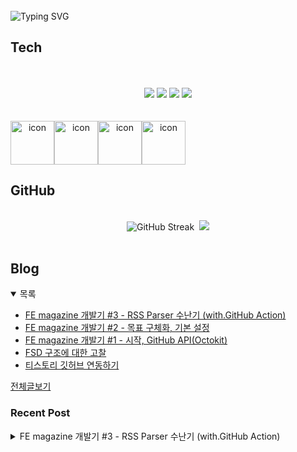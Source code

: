 
<br/>
<img src="https://readme-typing-svg.herokuapp.com?font=Fira+Code&size=24&pause=1000&color=36BCF7&width=435&lines=Frontend+engineer+inho_m" alt="Typing SVG" />

## Tech
<br>
<div align="center">
  <br/>
  <div>
    <img src="https://img.shields.io/badge/React-61DAFB?style=flat&logo=react&logoColor=white"/>
    <img src="https://img.shields.io/badge/ReactNative-61DAFB?style=flat&logo=react&logoColor=white"/>
    <img src="https://shields.io/badge/TypeScript-3178C6?logo=TypeScript&logoColor=FFF&style=flat-square"/>
    <img src="https://img.shields.io/badge/Graphql-E10098?style=flat&logo=graphql&logoColor=white"/>
  </div>
  <br/>
  <br/>
  <div style="display: flex; align-items: flex-start;">
    <img src="https://techstack-generator.vercel.app/github-icon.svg" alt="icon" width="70" height="70" />
    <img src="https://techstack-generator.vercel.app/react-icon.svg" alt="icon" width="70" height="70" />
    <img src="https://techstack-generator.vercel.app/ts-icon.svg" alt="icon" width="70" height="70" />
    <img src="https://techstack-generator.vercel.app/graphql-icon.svg" alt="icon" width="70" height="70" />
  </div>
</div>

## GitHub

<br>
<div align="center">
  <img src="https://streak-stats.demolab.com?user=inho1019&theme=dark&border_radius=4.5&date_format=%5BY.%5Dn.j&card_width=450&card_height=215" alt="GitHub Streak" />&nbsp;
  <img src="https://github-readme-stats.vercel.app/api/top-langs/?username=inho1019&layout=donut&theme=dark" />
</div>

<br>

## Blog
<details open>
  <summary>목록</summary>
  <ul>

<li>
    <a href="https://inho-m.tistory.com/9">FE magazine 개발기 #3 - RSS Parser 수난기 (with.GitHub Action)</a>
</li><li>
    <a href="https://inho-m.tistory.com/7">FE magazine 개발기 #2 - 목표 구체화, 기본 설정</a>
</li><li>
    <a href="https://inho-m.tistory.com/6">FE magazine 개발기 #1 - 시작, GitHub API(Octokit)</a>
</li><li>
    <a href="https://inho-m.tistory.com/4">FSD 구조에 대한 고찰</a>
</li><li>
    <a href="https://inho-m.tistory.com/3">티스토리 깃허브 연동하기</a>
</li>
  </ul>
  <a href="https://inho-m.tistory.com">전체글보기</a>
</details>

### Recent Post

<details>
<summary>FE magazine 개발기 #3 - RSS Parser 수난기 (with.GitHub Action)</summary>
<br/>
<p data-ke-size="size16">본격적으로 데이터를 불러오기 위해 rss 파싱 로직을 짜보았다.</p>
<p data-ke-size="size16">그러나 진행중 문제가 발생한게 rss 파싱이 예상과는 달리 client-side에서는 접근이 허용되지 않았다.</p>
<p data-ke-size="size16">&nbsp;</p>
<p data-ke-size="size16">처음에는 가능하다고 생각하여 rss-parser를 사용하여 사이트 최초입장시&nbsp;<br /><b>사이트 목록 get -&gt; 사이트 목록을 순회하면 각사이트의 rss parsing -&gt; 데이터를 타입에 맞게 활용 가능하도록 정제</b><br />의 과정을 거치게 하려고 하였다. 작업은 순조로웠으나 rss parse 부분에서 에러가 발생, 클라이언트 사이드 환경에서는 rss parser를 가져오는데 제약이 있다는 것을 알게 되었다.</p>
<p data-ke-size="size16">&nbsp;</p>
<p data-ke-size="size16">서버까지 구현하기에는 소요가 많이 든다고 판단, GitHub Action을 사용하여 주기적으로 등록된 사이트 순회하면서 파싱하고 그것을 파일로 저장해두어 그 파일을 fetch하는 형태로 구현하기로 하였다.</p>
<hr contenteditable="false" data-ke-type="horizontalRule" data-ke-style="style6" />
<h3 data-ke-size="size23">RSS Parse 스크립트 만들기</h3>
<h4 data-ke-size="size20">필요 세팅</h4>
<pre id="code_1752597673524" class="bash" data-ke-language="bash" data-ke-type="codeblock"><code>#파싱을 위한 rss-parser
yarn add rss-parser
#스크립트 파일에서 env 파일을 활요하기 위한 dotenv
yarn add dotenv
#DATETIME 편리하게 활용하기 위한 luxon설치
yarn add luxon
#ts 파일 스크립트 돌릴수 있게 하기위해 tsx 설치
yarn add tsx</code></pre>
<p data-ke-size="size16">&nbsp;</p>
<p data-ke-size="size16">기존 파일에서 변경점&nbsp;</p>
<ul style="list-style-type: disc;" data-ke-list-type="disc">
<li>데이터 json 관리를 public 폴더에서 활용하도록 변경</li>
<li>기존 사이트 저장하는 data.json =&gt; site.json으로 변경(혼동 방지)</li>
<li>새로 데이터를 저장하는 파일을 data.json으로 명명</li>
<li>scripts폴더 투르에 생성, script 파일들 저장</li>
</ul>
<p><figure class="imageblock alignCenter" data-ke-mobileStyle="widthOrigin" data-filename="스크린샷 2025-07-16 014829.png" data-origin-width="542" data-origin-height="224"><span data-url="https://blog.kakaocdn.net/dn/0hyvg/btsPj3NrjBw/UlKD8RPkK8AWQlZqtjtbm0/img.png" data-phocus="https://blog.kakaocdn.net/dn/0hyvg/btsPj3NrjBw/UlKD8RPkK8AWQlZqtjtbm0/img.png" data-alt="대략 이런 구조로 변경"><img src="https://blog.kakaocdn.net/dn/0hyvg/btsPj3NrjBw/UlKD8RPkK8AWQlZqtjtbm0/img.png" srcset="https://img1.daumcdn.net/thumb/R1280x0/?scode=mtistory2&fname=https%3A%2F%2Fblog.kakaocdn.net%2Fdn%2F0hyvg%2FbtsPj3NrjBw%2FUlKD8RPkK8AWQlZqtjtbm0%2Fimg.png" onerror="this.onerror=null; this.src='//t1.daumcdn.net/tistory_admin/static/images/no-image-v1.png'; this.srcset='//t1.daumcdn.net/tistory_admin/static/images/no-image-v1.png';" loading="lazy" width="542" height="224" data-filename="스크린샷 2025-07-16 014829.png" data-origin-width="542" data-origin-height="224"/></span><figcaption>대략 이런 구조로 변경</figcaption>
</figure>
</p>
<ul style="list-style-type: disc;" data-ke-list-type="disc">
<li>Site 타입 변경 및 ParserData 타입선언</li>
</ul>
<pre id="code_1752598480600" class="typescript" data-ke-language="typescript" data-ke-type="codeblock"><code>// src/shared/model/site/site.ts
export type Site = {
  id: string;
  url: string;
  name: string;
  description?: string;
  type: {
    title: string;
    content: string;
    createdAt: string;
    link?: string;
    author?: string;
    thumbnail?: string;
  };
};

// src/shared/model/parser/parser-data.ts
import type { DateTime } from "luxon";

export type ParserData = {
    title: string;
    content: string;
    createdAt: DateTime;
    link?: string;
    author?: string;
    thumbnail?: string;
    site: {
        id: string;
        url: string;
        name: string;
    }
}</code></pre>
<ul style="list-style-type: disc;" data-ke-list-type="disc">
<li>기타 파일 경로들 정리</li>
</ul>
<h4 data-ke-size="size20">스크립트 작성(초기 버전)</h4>
<pre id="code_1752598228923" class="typescript" data-ke-language="typescript" data-ke-type="codeblock"><code>// scrips/action.ts
import { writeFileSync, readFileSync } from 'node:fs';
import RSSParser from "rss-parser";
import dotenv from 'dotenv';
import type { Site } from "../src/shared/model/site"
import type { ParserData } from "../src/shared/model/parser";
import { DateTime } from 'luxon';
dotenv.config();

const parser = new RSSParser();

(async () =&gt; {
    try {
        const targetSite = process.env.VITE_TARGET_PATH_SITE ?? 'public/site.json';
        const sites = JSON.parse(readFileSync(targetSite, 'utf8')) as Site[];
        const parsing = await Promise.all(sites.map(async (site: Site) =&gt; {
            const feed = await parser.parseURL(site.url);
            const items = feed.items || [];
            const parsedData: ParserData[] = items.map(item =&gt; {
                const createdRaw = item[site.type.createdAt];
                let createdAt: DateTime = DateTime.invalid("Invalid date");
                if (createdRaw) {
                    createdAt = DateTime.fromISO(createdRaw);
                    if (!createdAt.isValid) {
                        createdAt = DateTime.fromHTTP(createdRaw);
                    }
                    if (!createdAt.isValid) {
                        createdAt = DateTime.fromRFC2822(createdRaw);
                    }
                }
                return {
                    title: item[site.type.title] ?? "",
                    content: item[site.type.content] ?? "",
                    createdAt,
                    link: site.type.link &amp;&amp; (item[site.type.link] ?? ""),
                    owner: site.type.owner &amp;&amp; (item[site.type.owner] ?? ""),
                    thumbnail: site.type.thumbnail &amp;&amp; (item[site.type.thumbnail] ?? ""),
                    site: {
                        id: site.id,
                        url: site.url,
                        name: site.name,
                    },
                }
            })
            return parsedData;
        }));
        const data: ParserData[] = parsing.flat();
        data.sort((a, b) =&gt; {
            return b.createdAt.toMillis() - a.createdAt.toMillis();
        });

        const targetData = process.env.VITE_TARGET_PATH_DATA ?? 'public/data.json';

        writeFileSync(targetData, JSON.stringify(data, null, 2), 'utf8');
    } catch (error) {
        console.error("process error:", error);
    }
})();</code></pre>
<p data-ke-size="size16">&nbsp;</p>
<p data-ke-size="size16">흐름대로 설명 하겠다</p>
<p data-ke-size="size16">&nbsp;</p>
<p data-ke-size="size18"><b>0.</b></p>
<ul style="list-style-type: disc;" data-ke-list-type="disc">
<li>env는 이런식으로 사용하면됨</li>
</ul>
<pre id="code_1752599790269" class="bash" data-ke-language="bash" data-ke-type="codeblock"><code>import dotenv from 'dotenv';
dotenv.config();

process.env...</code></pre>
<p data-ke-size="size16">&nbsp;</p>
<p data-ke-size="size18"><b>1.</b></p>
<ul style="list-style-type: disc;" data-ke-list-type="disc">
<li>site.json에서 사이트 정보들을 가져온후 json으로 parse한 이후 강제로 Site타입으로 선언</li>
</ul>
<pre id="code_1752598333703" class="typescript" data-ke-language="typescript" data-ke-type="codeblock"><code>const targetSite = process.env.VITE_TARGET_PATH_SITE ?? 'public/site.json';
const sites = JSON.parse(readFileSync(targetSite, 'utf8')) as Site[];</code></pre>
<p data-ke-size="size16">&nbsp;</p>
<p data-ke-size="size18"><b>2.</b></p>
<ul style="list-style-type: disc;" data-ke-list-type="disc">
<li>가져온 sites 데이터를 순회하며 rss-parser를 통해 해당경로로 접속하여 feed를 가져옴&nbsp;</li>
</ul>
<pre id="code_1752598657735" class="typescript" data-ke-language="typescript" data-ke-type="codeblock"><code>  const parsing = await Promise.all(sites.map(async (site: Site) =&gt; {
            const feed = await parser.parseURL(site.url);
            const items = feed.items || [];
  ...</code></pre>
<p data-ke-size="size16">&nbsp;</p>
<p data-ke-size="size18"><b>3.</b></p>
<ul style="list-style-type: disc;" data-ke-list-type="disc">
<li>다시 가져온 feed데이터를 순회하며 각사이트의 설정된 타입에 맞게 데이터를 정제(serialize)해서 return 해준다.</li>
<li>여기서 createdAt 형태가 사이트마다 다양할경우를 고려해서 valid된 형태를 찾을때까지 다양한 형태시도</li>
<li>최종 데이터는 "const parsing" 으로 return 이경우 사이트 각각의 parserData[]들이 또 배열로 들어가기에 이중배열이 된다. (parserData[][])</li>
</ul>
<pre id="code_1752598791942" class="typescript" data-ke-language="typescript" data-ke-type="codeblock"><code>...
            const parsedData: ParserData[] = items.map(item =&gt; {
            const createdRaw = item[site.type.createdAt];
            let createdAt: DateTime = DateTime.invalid("Invalid date");
            if (createdRaw) {
                createdAt = DateTime.fromISO(createdRaw);
                if (!createdAt.isValid) {
                    createdAt = DateTime.fromHTTP(createdRaw);
                }
                if (!createdAt.isValid) {
                    createdAt = DateTime.fromRFC2822(createdRaw);
                }
            }
            return {
                title: item[site.type.title] ?? "",
                content: item[site.type.content] ?? "",
                createdAt,
                link: site.type.link &amp;&amp; (item[site.type.link] ?? ""),
                owner: site.type.owner &amp;&amp; (item[site.type.owner] ?? ""),
                thumbnail: site.type.thumbnail &amp;&amp; (item[site.type.thumbnail] ?? ""),
                site: {
                    id: site.id,
                    url: site.url,
                    name: site.name,
                },
            }
        })
        return parsedData;
    }));</code></pre>
<p data-ke-size="size16">&nbsp;</p>
<p data-ke-size="size18"><b>4.</b></p>
<ul style="list-style-type: disc;" data-ke-list-type="disc">
<li>parserData[][] 이중배열 형태이기에 flat 사용하여 하나의 배열 형태로 합친다</li>
<li>createdAt 기준으로 재정렬</li>
</ul>
<pre id="code_1752599123065" class="typescript" data-ke-language="typescript" data-ke-type="codeblock"><code>	const data: ParserData[] = parsing.flat();
        data.sort((a, b) =&gt; {
            return b.createdAt.toMillis() - a.createdAt.toMillis();
        });</code></pre>
<p data-ke-size="size16">&nbsp;</p>
<p data-ke-size="size18"><b>5.</b></p>
<ul style="list-style-type: disc;" data-ke-list-type="disc">
<li>data.json으로 최종 데이터 파일 저장</li>
</ul>
<pre id="code_1752599279234" class="typescript" data-ke-language="typescript" data-ke-type="codeblock"><code>        const targetData = process.env.VITE_TARGET_PATH_DATA ?? 'public/data.json';

        writeFileSync(targetData, JSON.stringify(data, null, 2), 'utf8');</code></pre>
<p data-ke-size="size16">&nbsp;</p>
<h4 data-ke-size="size20">테스트&nbsp;</h4>
<p data-ke-size="size16">환경에 따라 다른긴하나 단순히 node scripts/action.ts 사용시 오류가 발생할수도 있음, tsx를 활용</p>
<pre id="code_1752599523188" class="bash" data-ke-language="bash" data-ke-type="codeblock"><code># 세팅에서 설치한 tsx 활용
npx tsx scripts/action.ts</code></pre>
<p data-ke-size="size16">&nbsp;</p>
<p data-ke-size="size16">다행히 데이터가 잘 받아오는 것을 알수가 있었다. (꼭 로컬에서 테스트 해보고 push하자)</p>
<hr contenteditable="false" data-ke-type="horizontalRule" data-ke-style="style6" />
<h3 data-ke-size="size23">GitHub Action 스케줄링</h3>
<p data-ke-size="size16">이제 GitHub Action으로 주기적으로 데이터가 들어오게 스크립트가 스케줄링으로 돌아가도록 설정하면된다.</p>
<p data-ke-size="size16">&nbsp;</p>
<p data-ke-size="size16">먼저 workflow를 작성해주었다</p>
<pre id="code_1752599928241" class="bash" data-ke-language="bash" data-ke-type="codeblock"><code>name: RSS Parser

on:
# 푸시 이벤트가 발생할 때마다 아래 스크립트를 실행한다.
  push:
# 3시간에 한번씩 아래 스크립트를 실행한다.
  schedule:
    - cron: "0 */3 * * *"
# 권한부여
permissions:
  contents: write
  
env:
  VITE_TARGET_PATH_SITE: ${{ vars.SITE_FILE_PATH }}
  VITE_TARGET_PATH_DATA: ${{ vars.DATA_FILE_PATH }}

jobs:
  build:
    runs-on: ubuntu-latest
    steps:
      - uses: actions/checkout@v4
      - uses: actions/setup-node@v4
        with:
          node-version: 20
      - name: Enable Corepack
        run: corepack enable
      - name: Install dependencies
        run: yarn install
      - name: Run RSS Parser
        run: node scripts/action.ts
      - name: Commit Data
        run: |
          git config --local user.email "본인 깃허브 이메일"
          git config --local user.name "본인 깃허브 이름"
          git add .
          if ! git diff --cached --quiet; then
            git commit -m "Update data.json"
            git push
          else
            echo "No changes to commit"
          fi</code></pre>
<p data-ke-size="size16">&nbsp;</p>
<p data-ke-size="size16">특이점은 env를 잡을수 있다는 것이었다.</p>
<p data-ke-size="size16">&nbsp;</p>
<p data-ke-size="size16"><a href="https://docs.github.com/ko/actions/how-tos/writing-workflows/choosing-what-your-workflow-does/store-information-in-variables" target="_blank" rel="noopener&nbsp;noreferrer">https://docs.github.com/ko/actions/how-tos/writing-workflows/choosing-what-your-workflow-does/store-information-in-variables</a></p>
<figure id="og_1752599966908" contenteditable="false" data-ke-type="opengraph" data-ke-align="alignCenter" data-og-type="article" data-og-title="변수에 정보 저장 - GitHub Docs" data-og-description="GitHub은(는) 각 GitHub Actions 워크플로 실행에 대한 기본 변수를 설정합니다. 단일 워크플로 또는 여러 워크플로에서 사용할 사용자 지정 변수를 설정할 수도 있습니다." data-og-host="docs.github.com" data-og-source-url="https://docs.github.com/ko/actions/how-tos/writing-workflows/choosing-what-your-workflow-does/store-information-in-variables" data-og-url="https://docs-internal.github.com/ko/actions/how-tos/writing-workflows/choosing-what-your-workflow-does/store-information-in-variables" data-og-image="https://scrap.kakaocdn.net/dn/c0P506/hyZjhBMBkD/B2fyr6HvKDyW5d6fjPatJk/img.png?width=1200&amp;height=628&amp;face=0_0_1200_628,https://scrap.kakaocdn.net/dn/pQogv/hyZnbGJTUF/DG1x5SUOYnLpFm28k4rxy1/img.png?width=1200&amp;height=628&amp;face=0_0_1200_628,https://scrap.kakaocdn.net/dn/zpStX/hyZm8J1qb3/kGAfVjrWi73KYgB4rmqSMk/img.png?width=2196&amp;height=216&amp;face=0_0_2196_216"><a href="https://docs.github.com/ko/actions/how-tos/writing-workflows/choosing-what-your-workflow-does/store-information-in-variables" target="_blank" rel="noopener" data-source-url="https://docs.github.com/ko/actions/how-tos/writing-workflows/choosing-what-your-workflow-does/store-information-in-variables">
<div class="og-image" style="background-image: url('https://scrap.kakaocdn.net/dn/c0P506/hyZjhBMBkD/B2fyr6HvKDyW5d6fjPatJk/img.png?width=1200&amp;height=628&amp;face=0_0_1200_628,https://scrap.kakaocdn.net/dn/pQogv/hyZnbGJTUF/DG1x5SUOYnLpFm28k4rxy1/img.png?width=1200&amp;height=628&amp;face=0_0_1200_628,https://scrap.kakaocdn.net/dn/zpStX/hyZm8J1qb3/kGAfVjrWi73KYgB4rmqSMk/img.png?width=2196&amp;height=216&amp;face=0_0_2196_216');">&nbsp;</div>
<div class="og-text">
<p class="og-title" data-ke-size="size16">변수에 정보 저장 - GitHub Docs</p>
<p class="og-desc" data-ke-size="size16">GitHub은(는) 각 GitHub Actions 워크플로 실행에 대한 기본 변수를 설정합니다. 단일 워크플로 또는 여러 워크플로에서 사용할 사용자 지정 변수를 설정할 수도 있습니다.</p>
<p class="og-host" data-ke-size="size16">docs.github.com</p>
</div>
</a></figure>
<p data-ke-size="size16">&nbsp;</p>
<p data-ke-size="size16">공식문서를 참고하여 env를 잡은후 저런식으로 설정해줬다. (secret값은 vars. 대신 secrets 사용하면 됨!)</p>
<p data-ke-size="size16">&nbsp;</p>
<p data-ke-size="size16">나머지 흐름부는</p>
<p data-ke-size="size16"><a href="https://inho-m.tistory.com/3#%EC%9E%90%EB%8F%99%ED%99%94-1-7" target="_blank" rel="noopener&nbsp;noreferrer">https://inho-m.tistory.com/3#%EC%9E%90%EB%8F%99%ED%99%94-1-7&nbsp;</a></p>
<figure id="og_1752600092354" contenteditable="false" data-ke-type="opengraph" data-ke-align="alignCenter" data-og-type="article" data-og-title="티스토리 깃허브 연동하기" data-og-description="블로그의 개발 부분 포스팅을 깃허브 README에 자동으로 업로드 하기 위해 티스토리 RSS + 깃허브 액션을 활용하여 자동화 작업을 하기로 했다이해티스토리 rss를 활성하하면 해당 링크 접속시 rss" data-og-host="inho-m.tistory.com" data-og-source-url="https://inho-m.tistory.com/3#%EC%9E%90%EB%8F%99%ED%99%94-1-7" data-og-url="https://inho-m.tistory.com/3" data-og-image="https://scrap.kakaocdn.net/dn/S5Uy3/hyZnaA30kd/gB26N1zFwK9EztFtSuXzr1/img.png?width=800&amp;height=307&amp;face=0_0_800_307,https://scrap.kakaocdn.net/dn/bBHHsA/hyZjAakHRK/rcEaswol3e9TK6BKHjIHKK/img.png?width=800&amp;height=307&amp;face=0_0_800_307,https://scrap.kakaocdn.net/dn/uWyny/hyZm9B9e6R/H7KMNbhlVYrMsFU0Y3n5j1/img.png?width=2418&amp;height=930&amp;face=0_0_2418_930"><a href="https://inho-m.tistory.com/3#%EC%9E%90%EB%8F%99%ED%99%94-1-7" target="_blank" rel="noopener" data-source-url="https://inho-m.tistory.com/3#%EC%9E%90%EB%8F%99%ED%99%94-1-7">
<div class="og-image" style="background-image: url('https://scrap.kakaocdn.net/dn/S5Uy3/hyZnaA30kd/gB26N1zFwK9EztFtSuXzr1/img.png?width=800&amp;height=307&amp;face=0_0_800_307,https://scrap.kakaocdn.net/dn/bBHHsA/hyZjAakHRK/rcEaswol3e9TK6BKHjIHKK/img.png?width=800&amp;height=307&amp;face=0_0_800_307,https://scrap.kakaocdn.net/dn/uWyny/hyZm9B9e6R/H7KMNbhlVYrMsFU0Y3n5j1/img.png?width=2418&amp;height=930&amp;face=0_0_2418_930');">&nbsp;</div>
<div class="og-text">
<p class="og-title" data-ke-size="size16">티스토리 깃허브 연동하기</p>
<p class="og-desc" data-ke-size="size16">블로그의 개발 부분 포스팅을 깃허브 README에 자동으로 업로드 하기 위해 티스토리 RSS + 깃허브 액션을 활용하여 자동화 작업을 하기로 했다이해티스토리 rss를 활성하하면 해당 링크 접속시 rss</p>
<p class="og-host" data-ke-size="size16">inho-m.tistory.com</p>
</div>
</a></figure>
<p data-ke-size="size16">다른 포스트에 자세히 올려두었다.</p>
<p data-ke-size="size16">&nbsp;</p>
<p data-ke-size="size16">이제 push를 해보자. 그러나...</p>
<hr contenteditable="false" data-ke-type="horizontalRule" data-ke-style="style6" />
<h3 data-ke-size="size23">Permission Error (in. GitHub Action)</h3>
<p data-ke-size="size16">권한 에러(403) 이 발생하였다.</p>
<p data-ke-size="size16">알고보니 cludflare를 사용하는 사이트 들은 github action을 통한 접근이 봇으로 인식하여 차단한다는 거 아닌가!!ㅠ</p>
<p data-ke-size="size16">해결법을 찾아야했다</p>
<h4 data-ke-size="size20">1. 헤더 USER-AGENT 주기</h4>
<p data-ke-size="size16">gpt형이 알려준대로 헤더에 user-agent를 줘봤다.</p>
<pre id="code_1752600350266" class="typescript" data-ke-language="typescript" data-ke-type="codeblock"><code>const parser = new RSSParser({
  requestOptions: {
    headers: {
      'User-Agent': 'Mozilla/5.0 (compatible; Googlebot/2.1; +http://www.google.com/bot.html)'
    }
  }
});</code></pre>
<p data-ke-size="size16">그러나 실패...아예 아이피 접근이 막힌듯...</p>
<p data-ke-size="size16">&nbsp;</p>
<h4 data-ke-size="size20">2. 크롤링(puppeteer)를 사용하여 데이터 받아와서 변환</h4>
<p data-ke-size="size16">내키지는 않지만 시도해보기로 하였다.</p>
<p data-ke-size="size16">우여곡절끝에 데이터도 파싱파싱...시키면서 테스트 했는데 우려했던대로 크롤링도 Github Action에서 막히는것같았다.&nbsp;</p>
<p data-ke-size="size16">&nbsp;</p>
<p data-ke-size="size16">해당코드는 그 잔재...</p>
<pre id="code_1752600576473" class="typescript" data-ke-language="typescript" data-ke-type="codeblock"><code>...
async function fetchRssWithPuppeteer(url: string): Promise&lt;string | null&gt; {
  const browser = await puppeteer.launch({
    headless: true,
    args: ['--no-sandbox', '--disable-setuid-sandbox'],
  });

  try {
    const page = await browser.newPage();
    await page.goto(url, { waitUntil: 'networkidle2' });

	const rssContent = await page.evaluate(() =&gt; {
        const feedElement = document.querySelector('feed');
        if (feedElement) {
            return feedElement.outerHTML;
        }
        const rssElement = document.querySelector('rss');
        if (rssElement) {
            return rssElement.outerHTML;
        }
        const txt = document.createElement('textarea');
        txt.innerHTML = document.documentElement.outerHTML;
        const domParser = new DOMParser();
        const doc = domParser.parseFromString(txt.value, "text/html");
        const feedDecodeElement = doc.querySelector('feed');
        if (feedDecodeElement) {
            return feedDecodeElement.outerHTML;
        }
        const rssDecodeElement = doc.querySelector('rss');
        if (rssDecodeElement) {
            return rssDecodeElement.outerHTML;
        }
        return null;
    });

    console.log(rssContent)

    return rssContent;
  } finally {
    await browser.close();
  }
}

(async () =&gt; {
    try {
        const targetSite = process.env.VITE_TARGET_PATH_SITE ?? 'public/site.json';
        const sites = JSON.parse(readFileSync(targetSite, 'utf8')) as Site[];
        const parsing = await Promise.all(sites.map(async (site: Site) =&gt; {
            const rssXml = await fetchRssWithPuppeteer(site.url);
            if (!rssXml) {
                console.warn(`Failed to fetch RSS from ${site.url}`);
                return [];
            }
 ...</code></pre>
<p data-ke-size="size16">&nbsp;</p>
<h4 data-ke-size="size20">3. 프록시 서버로 우회</h4>
<p data-ke-size="size16">cloudflare가 봇으로 인식하지 않도록 프록시 서버로 우회하는 방안도 있었다.</p>
<p data-ke-size="size16">다만 서버 만드는데 공수가 많이 들어(귀찮...) 고민하던중 프록시 중계 사이트가 있는것 아닌가...!</p>
<p data-ke-size="size16"><a href="https://rssproxy.migor.org/" target="_blank" rel="noopener&nbsp;noreferrer">https://rssproxy.migor.org/</a></p>
<p><figure class="imageblock widthContent" data-ke-mobileStyle="widthOrigin" data-filename="스크린샷 2025-07-16 023241.png" data-origin-width="1396" data-origin-height="830"><span data-url="https://blog.kakaocdn.net/dn/b7rUkr/btsPiZZzkNV/6KstdDoKBMyaW6koxWuKkK/img.png" data-phocus="https://blog.kakaocdn.net/dn/b7rUkr/btsPiZZzkNV/6KstdDoKBMyaW6koxWuKkK/img.png" data-alt="고마운 사이트"><img src="https://blog.kakaocdn.net/dn/b7rUkr/btsPiZZzkNV/6KstdDoKBMyaW6koxWuKkK/img.png" srcset="https://img1.daumcdn.net/thumb/R1280x0/?scode=mtistory2&fname=https%3A%2F%2Fblog.kakaocdn.net%2Fdn%2Fb7rUkr%2FbtsPiZZzkNV%2F6KstdDoKBMyaW6koxWuKkK%2Fimg.png" onerror="this.onerror=null; this.src='//t1.daumcdn.net/tistory_admin/static/images/no-image-v1.png'; this.srcset='//t1.daumcdn.net/tistory_admin/static/images/no-image-v1.png';" loading="lazy" width="1396" height="830" data-filename="스크린샷 2025-07-16 023241.png" data-origin-width="1396" data-origin-height="830"/></span><figcaption>고마운 사이트</figcaption>
</figure>
</p>
<p data-ke-size="size16">해당 사이트를 통해 프록시 우회 경로를 잡았고 로컬에서 테스트한 결과...성공!!</p>
<p data-ke-size="size16">&nbsp;</p>
<p data-ke-size="size16">문제인 GitHub Action에서만 성공하면 되는데</p>
<p><figure class="imageblock alignCenter" data-ke-mobileStyle="widthOrigin" data-filename="스크린샷 2025-07-16 023432.png" data-origin-width="1239" data-origin-height="299"><span data-url="https://blog.kakaocdn.net/dn/bldI4r/btsPkpJtwJ7/KNQu3S15KSERPQanUUMM21/img.png" data-phocus="https://blog.kakaocdn.net/dn/bldI4r/btsPkpJtwJ7/KNQu3S15KSERPQanUUMM21/img.png" data-alt="성공!"><img src="https://blog.kakaocdn.net/dn/bldI4r/btsPkpJtwJ7/KNQu3S15KSERPQanUUMM21/img.png" srcset="https://img1.daumcdn.net/thumb/R1280x0/?scode=mtistory2&fname=https%3A%2F%2Fblog.kakaocdn.net%2Fdn%2FbldI4r%2FbtsPkpJtwJ7%2FKNQu3S15KSERPQanUUMM21%2Fimg.png" onerror="this.onerror=null; this.src='//t1.daumcdn.net/tistory_admin/static/images/no-image-v1.png'; this.srcset='//t1.daumcdn.net/tistory_admin/static/images/no-image-v1.png';" loading="lazy" width="1239" height="299" data-filename="스크린샷 2025-07-16 023432.png" data-origin-width="1239" data-origin-height="299"/></span><figcaption>성공!</figcaption>
</figure>
</p>
<p data-ke-size="size16">아무 오류없이 성공했다! 데이터도 잘들어가는거보니 문제가 발생하지는 않는것같다.</p>
<h4 style="color: #000000; text-align: start;" data-ke-size="size20">최종 스크립트</h4>
<pre id="code_1752600976327" class="typescript" data-ke-language="typescript" data-ke-type="codeblock"><code>import { writeFileSync, readFileSync } from 'node:fs';
import RSSParser from "rss-parser";
import { decode } from 'entities';
import dotenv from 'dotenv';
import type { Site } from "../src/shared/model/site";
import type { ParserData } from "../src/shared/model/parser";
import { DateTime } from 'luxon';

dotenv.config();

const parser = new RSSParser();

(async () =&gt; {
    try {
        const targetSite = process.env.VITE_TARGET_PATH_SITE ?? 'public/site.json';
        const sites = JSON.parse(readFileSync(targetSite, 'utf8')) as Site[];
        const parsing = await Promise.all(sites.map(async (site: Site) =&gt; {
            const feed = await parser.parseURL(`${process.env.VITE_RSS_PROXY_URL}${site.url}`);
            const items = feed.items || [];
            const parsedData: ParserData[] = items.map(item =&gt; {
                const createdRaw = item[site.type.createdAt];
                const content = item[site.type.content];
                let createdAt: DateTime = DateTime.invalid("Invalid date");
                if (createdRaw) {
                    createdAt = DateTime.fromISO(createdRaw);
                    if (!createdAt.isValid) {
                        createdAt = DateTime.fromHTTP(createdRaw);
                    }
                    if (!createdAt.isValid) {
                        createdAt = DateTime.fromRFC2822(createdRaw);
                    }
                }
                return {
                    title: item[site.type.title] ?? "",
                    content: content ? decode(decode(content)) : "",
                    createdAt,
                    link: site.type.link &amp;&amp; (item[site.type.link] ?? ""),
                    author: site.type.author &amp;&amp; (item[site.type.author] ?? ""),
                    thumbnail: site.type.thumbnail &amp;&amp; (item[site.type.thumbnail] ?? ""),
                    site: {
                        id: site.id,
                        url: site.url,
                        name: site.name,
                    },
                }
            })
            return parsedData;
        }));
        const data: ParserData[] = parsing.flat();
        data.sort((a, b) =&gt; {
            return b.createdAt.toMillis() - a.createdAt.toMillis();
        });

        const targetData = process.env.VITE_TARGET_PATH_DATA ?? 'public/data.json';

        writeFileSync(targetData, JSON.stringify(data, null, 2), 'utf8');
    } catch (error) {
        console.error("process error:", error);
    }
})();</code></pre>
<p data-ke-size="size16">&nbsp;</p>
<p data-ke-size="size16">해당 방식을 토대로 최종 스크립트는 이렇게 되었다.</p>
<p data-ke-size="size16">&nbsp;</p>
<p data-ke-size="size16">추가로 해당 사이트로 우회시 디코드된 콘텐츠가 그대로 남아있어서 entities의 decode기능을 사용하여 디코딩 과정을 거쳤다.</p>
<pre id="code_1752601111776" class="bash" data-ke-language="bash" data-ke-type="codeblock"><code>yarn add entities</code></pre>
<p data-ke-size="size16">&nbsp;</p>
<p data-ke-size="size16">이중으로 되어 있는 경우도 잦아 디코드를 두번돌렸다.</p>
<pre id="code_1752601141534" class="typescript" data-ke-language="typescript" data-ke-type="codeblock"><code>...
content: content ? decode(decode(content)) : "",
...</code></pre>
<hr contenteditable="false" data-ke-type="horizontalRule" data-ke-style="style6" />
<h3 data-ke-size="size23">데이터 표출하기</h3>
<p data-ke-size="size16">데이터는 store에 담을까도 싶었는데 어차피 변동이 일어나지 않을거니 최초 받아온 데이터를 context에 저장하여 사용하는 방식을 채택했다.</p>
<p data-ke-size="size16">&nbsp;</p>
<p data-ke-size="size18"><b>context 설정</b></p>
<pre id="code_1752601326144" class="typescript" data-ke-language="typescript" data-ke-type="codeblock"><code>// src\shared\lib\data\use-data-context.tsx
import { createContext, useContext } from "react";
import type { ParserData } from "../../model/parser";

export const DataContext = createContext&lt;ParserData[] | null&gt;(null);

export const useDataContext = () =&gt; {
  return useContext(DataContext);
};</code></pre>
<p data-ke-size="size16">&nbsp;</p>
<p data-ke-size="size18"><b>provider 설정</b></p>
<p data-ke-size="size16">fetch로 프로젝트 public 폴더에 존재하는 data.json에 접근하여 데이터를 불러왔다.</p>
<p data-ke-size="size16">로딩은 따로 useState를 사용하기 보다 useTransition을 사용 (react19부터 비동기 지원, 추후 포스트로 남기겠다)</p>
<p data-ke-size="size16">data를 context에 담아 povider내에 전역에서 관리할수 있게 하였다.</p>
<pre id="code_1752601389410" class="typescript" data-ke-language="typescript" data-ke-type="codeblock"><code>// src\shared\ui\data\data-provider.tsx
import { useEffect, useState, useTransition, type PropsWithChildren } from "react"
import { DataContext } from "../../lib/data";
import type { ParserData } from "../../model/parser";

export const DataProvider = ({ children }: PropsWithChildren) =&gt; {
    const [data, setData] = useState&lt;ParserData[] | null&gt;(null);
    const [loading, startTransition] = useTransition();

    useEffect(() =&gt; {
        const fetchData = async () =&gt; {
            startTransition(async () =&gt; {
                try {
                    const response = await fetch("/data.json");
                    const jsonData: ParserData[] = await response.json();
                    setData(jsonData);
                } catch (error) {
                    console.error("Error fetching data:", error);
                    setData(null);
                }
            });
        };
        fetchData();
    }, []);

    return (
        &lt;DataContext.Provider value={data}&gt;
            {loading &amp;&amp; &lt;div&gt;Loading...&lt;/div&gt;}
            {children}    
        &lt;/DataContext.Provider&gt;
    )
}</code></pre>
<p data-ke-size="size16">&nbsp;</p>
<p data-ke-size="size16">&nbsp;</p>
<p data-ke-size="size16">providers 파일 추가후 후에 여러 providers가 생성되는 상황을 고려하였다.</p>
<p data-ke-size="size16">app에 Providers import</p>
<p><figure class="imageblock widthContent" data-ke-mobileStyle="widthOrigin" data-filename="스크린샷 2025-07-16 024644.png" data-origin-width="1814" data-origin-height="483"><span data-url="https://blog.kakaocdn.net/dn/BTP0w/btsPkuYi7ZG/RKk8BmQK1INFuCIrQXqPpK/img.png" data-phocus="https://blog.kakaocdn.net/dn/BTP0w/btsPkuYi7ZG/RKk8BmQK1INFuCIrQXqPpK/img.png"><img src="https://blog.kakaocdn.net/dn/BTP0w/btsPkuYi7ZG/RKk8BmQK1INFuCIrQXqPpK/img.png" srcset="https://img1.daumcdn.net/thumb/R1280x0/?scode=mtistory2&fname=https%3A%2F%2Fblog.kakaocdn.net%2Fdn%2FBTP0w%2FbtsPkuYi7ZG%2FRKk8BmQK1INFuCIrQXqPpK%2Fimg.png" onerror="this.onerror=null; this.src='//t1.daumcdn.net/tistory_admin/static/images/no-image-v1.png'; this.srcset='//t1.daumcdn.net/tistory_admin/static/images/no-image-v1.png';" loading="lazy" width="1814" height="483" data-filename="스크린샷 2025-07-16 024644.png" data-origin-width="1814" data-origin-height="483"/></span></figure>
</p>
<hr contenteditable="false" data-ke-type="horizontalRule" data-ke-style="style6" />
<h3 data-ke-size="size23">결과</h3>
<p data-ke-size="size16">main-page에서 간단히 데이터를 불러와 보았다. copilot한테 ui는 임시로 만들어 달라고 부탁</p>
<p data-ke-size="size16">dangerouslySetInnerHTML에 content 삽입</p>
<pre id="code_1752601807807" class="typescript" data-ke-language="typescript" data-ke-type="codeblock"><code>// src\pages\main\ui\main.tsx
import { useDataContext } from "../../../shared/lib/data";
import { MainContainer } from "../../../shared/ui/layout";

const MainPage = () =&gt; {
    const data = useDataContext();
    
    return (
        &lt;MainContainer&gt;
            &lt;div className="flex flex-col gap-20"&gt;
                {
                    data?.map((item, index) =&gt; (
                        &lt;div key={index} className="my-4"&gt;
                            &lt;h2 className="text-xl font-bold"&gt;{item.title}&lt;/h2&gt;
                            &lt;div 
                                dangerouslySetInnerHTML={{ __html: item.content }}
                                className="text-gray-700 whitespace-pre-wrap" 
                            /&gt;
                            &lt;p className="text-sm text-gray-500"&gt;Created at: {item.createdAt.toLocaleString()}&lt;/p&gt; 
                            {item.link &amp;&amp; &lt;a href={item.link} className="text-blue-500 hover:underline"&gt;Read more&lt;/a&gt;}
                            {item.thumbnail &amp;&amp; &lt;img src={item.thumbnail} alt={item.title} className="mt-2 w-32 h-32 object-cover" /&gt;}
                        &lt;/div&gt; 
                    ))
                }
            &lt;/div&gt;
        &lt;/MainContainer&gt;
    );
}

export default MainPage;</code></pre>
<p data-ke-size="size16">&nbsp;</p>
<p data-ke-size="size16">최종 화면은 이런식으로 잘나왔다!</p>
<p><figure class="imageblock alignCenter" data-ke-mobileStyle="widthOrigin" data-filename="스크린샷 2025-07-16 025317.png" data-origin-width="739" data-origin-height="1409"><span data-url="https://blog.kakaocdn.net/dn/bqUqA1/btsPkmTwOUe/WG0T1sPd229PtaKlZEYxf0/img.png" data-phocus="https://blog.kakaocdn.net/dn/bqUqA1/btsPkmTwOUe/WG0T1sPd229PtaKlZEYxf0/img.png"><img src="https://blog.kakaocdn.net/dn/bqUqA1/btsPkmTwOUe/WG0T1sPd229PtaKlZEYxf0/img.png" srcset="https://img1.daumcdn.net/thumb/R1280x0/?scode=mtistory2&fname=https%3A%2F%2Fblog.kakaocdn.net%2Fdn%2FbqUqA1%2FbtsPkmTwOUe%2FWG0T1sPd229PtaKlZEYxf0%2Fimg.png" onerror="this.onerror=null; this.src='//t1.daumcdn.net/tistory_admin/static/images/no-image-v1.png'; this.srcset='//t1.daumcdn.net/tistory_admin/static/images/no-image-v1.png';" loading="lazy" width="739" height="1409" data-filename="스크린샷 2025-07-16 025317.png" data-origin-width="739" data-origin-height="1409"/></span></figure>
</p>
<p data-ke-size="size16">#4부터는 퍼블리싱 작업에 들어가겠다</p>
<p data-ke-size="size16">&nbsp;</p>
<p style="background-color: #ffffff; color: #353638; text-align: left;" data-ke-size="size16"><span style="background-color: #ffffff; color: #353638; text-align: left;">브랜치 #3</span></p>
<p style="background-color: #ffffff; color: #353638; text-align: left;" data-ke-size="size16"><a href="https://github.com/inho1019/front-end-magazine/tree/%233" target="_blank" rel="noopener&nbsp;noreferrer">https://github.com/inho1019/front-end-magazine/tree/%233</a></p>
</details>

